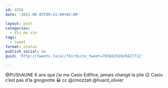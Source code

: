 ```yaml
---
id: 4356
date: '2011-06-03T09:41:09+02:00'

layout: post
categories:
  - Vis ma vie
tags:
  - tweet
format: status
publish_social: no
guid: 'http://tweets.local/?birdsite_tweet=76584192829427712'

---
```


@PUShAUNE 6 ans que j’ai ma Casio Edifice, jamais changé la pile 😉 Casio c’est pas d’la gnognotte 😀 cc @cmozzati @huard\_olivier